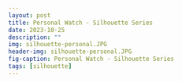 ```yaml
---
layout: post
title: Personal Watch - Silhouette Series
date: 2023-10-25
description: ""
img: silhouette-personal.JPG
header-img: silhouette-personal.JPG
fig-caption: Personal Watch - Silhouette Series
tags: [silhouette]
---
```

